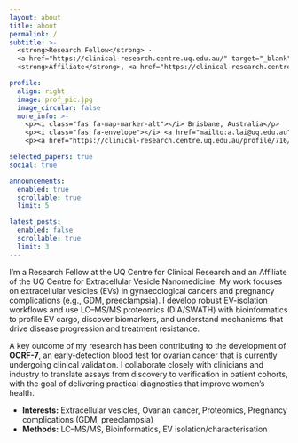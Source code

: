 ```yaml
---
layout: about
title: about
permalink: /
subtitle: >-
  <strong>Research Fellow</strong> ·
  <a href="https://clinical-research.centre.uq.edu.au/" target="_blank" rel="noopener noreferrer">UQ Centre for Clinical Research (UQCCR)</a><br>
  <strong>Affiliate</strong>, <a href="https://clinical-research.centre.uq.edu.au/research/uq-centre-extracellular-vesicle-nanomedicine" target="_blank" rel="noopener noreferrer">UQ Centre for Extracellular Vesicle Nanomedicine</a>

profile:
  align: right
  image: prof_pic.jpg
  image_circular: false
  more_info: >-
    <p><i class="fas fa-map-marker-alt"></i> Brisbane, Australia</p>
    <p><i class="fas fa-envelope"></i> <a href="mailto:a.lai@uq.edu.au">a.lai@uq.edu.au</a></p>
    <p><a href="https://clinical-research.centre.uq.edu.au/profile/716/andrew-lai" target="_blank" rel="noopener noreferrer">UQCCR profile</a></p>

selected_papers: true
social: true

announcements:
  enabled: true
  scrollable: true
  limit: 5

latest_posts:
  enabled: false
  scrollable: true
  limit: 3
---
```


I’m a Research Fellow at the UQ Centre for Clinical Research and an Affiliate of the UQ Centre for Extracellular Vesicle Nanomedicine. My work focuses on extracellular vesicles (EVs) in gynaecological cancers and pregnancy complications (e.g., GDM, preeclampsia). I develop robust EV-isolation workflows and use LC–MS/MS proteomics (DIA/SWATH) with bioinformatics to profile EV cargo, discover biomarkers, and understand mechanisms that drive disease progression and treatment resistance.

A key outcome of my research has been contributing to the development of **OCRF-7**, an early-detection blood test for ovarian cancer that is currently undergoing clinical validation. I collaborate closely with clinicians and industry to translate assays from discovery to verification in patient cohorts, with the goal of delivering practical diagnostics that improve women’s health.

- **Interests:** Extracellular vesicles, Ovarian cancer, Proteomics, Pregnancy complications (GDM, preeclampsia)
- **Methods:** LC–MS/MS, Bioinformatics, EV isolation/characterisation
